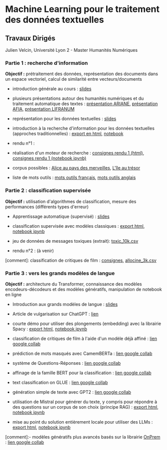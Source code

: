 # Machine Learning pour le traitement des données textuelles

## Travaux Dirigés

Julien Velcin, Université Lyon 2 - Master Humanités Numériques

### Partie 1 : recherche d'information

**Objectif :** prétraitement des données, représentation des documents dans un espace vectoriel, calcul de similarité entre vecteurs/documents

- introduction générale au cours : [slides](https://velcin.github.io/files/HN/introduction.pdf)

- plusieurs présentations autour des humanités numériques et du traitement automatique des textes :  [présentation ARIANE](https://velcin.github.io/files/HN/pres_velcin_ARIANE.pdf), [présentation AFIA](https://velcin.github.io/files/HN/pres_velcin_AFIA.pdf), [présentation LIFRANUM](https://velcin.github.io/files/HN/pres_velcin_LIFRANUM.pdf)

- représentation pour les données textuelles : [slides](https://velcin.github.io/files/HN/representation-textes.pdf)

- introduction à la recherche d'information pour les données textuelles (approches traditionnelles) : [export en html](https://velcin.github.io/files/HN/TD1_M2_HN.html), [notebook](https://velcin.github.io/files/HN/TD1_M2_HN.ipynb)

- rendu n°1 : 

- réalisation d'un moteur de recherche : [consignes rendu 1 (html)](https://velcin.github.io/files/HN/rendu1-squelette.html), [consignes rendu 1 (notebook ipynb)](https://velcin.github.io/files/HN/rendu1-squelette.ipynb)

- corpus possibles : [Alice au pays des merveilles](https://velcin.github.io/files/HN/data/alice.txt), [L'île au trésor](https://velcin.github.io/files/HN/data/treasure.txt)

- liste de mots outils : [mots outils français](https://velcin.github.io/files/HN/stop/Stop-words-french.txt), [mots outils anglais](https://velcin.github.io/files/HN/stop/Stop-words-en.txt)

### Partie 2 : classification supervisée

**Objectif :** utilisation d'algorithmes de classification, mesure des performances (différents types d'erreur)

- Apprentissage automatique (supervisé) : [slides](https://velcin.github.io/files/HN/machine-learning.pdf)

- classification supervisée avec modèles classiques : [export html](https://velcin.github.io/files/HN/TD2_M2_HN.html), [notebook ipynb](https://velcin.github.io/files/HN/TD2_M2_HN.ipynb)

- jeu de données de messages toxiques (extrait): [toxic_10k.csv](https://velcin.github.io/files/HN/data/toxic_10k.csv)

- rendu n°2 : (à venir)

[comment]: classification de critiques de film : [consignes](https://velcin.github.io/files/HN/rendu2-classification.html), [allocine_3k.csv](https://velcin.github.io/files/HN/data/allocine_3k.csv)

### Partie 3 : vers les grands modèles de langue

**Objectif :** architecture du Transformer, connaissance des modèles encodeurs-décodeurs et des modèles génératifs, manipulation de notebook en ligne

- Introduction aux grands modèles de langue : [slides](https://velcin.github.io/files/HN/LLMs.pdf)

- Article de vulgarisation sur ChatGPT : [lien](https://generationia.flint.media/p/secrets-techniques-chatgpt-bard-claude)

- courte démo pour utiliser des plongements (embedding) avec la librairie Spacy : [export html](https://velcin.github.io/files/HN/TD3_M2_HN.html), [notebook ipynb](https://velcin.github.io/files/HN/TD3_M2_HN.ipynb)

- classification de critiques de film à l'aide d'un modèle déjà affiné : [lien google collab](https://colab.research.google.com/drive/17wdal6LOhU47fVQGwqUWQxJMliQK72Nk?usp=sharing)

- prédiction de mots masqués avec CamemBERTa : [lien google collab](https://colab.research.google.com/drive/1Ch9VkYoC73wKqbMj9VBZr-ob9rJ-3Gs3?usp=share_link)

- système de Questions-Réponses : [lien google collab](https://colab.research.google.com/drive/18mogNkH6ou2eAxquN43hJKxgjRx2KbpN?usp=sharing)

- affinage de la famille BERT pour la classification : [lien google collab](https://colab.research.google.com/drive/1p1_Jv-KtyG4tpAyzhGlNYiNCOafakAEA?usp=sharing)

- text classification on GLUE : [lien google collab](https://colab.research.google.com/github/huggingface/notebooks/blob/main/examples/text_classification-tf.ipynb#scrollTo=TlqNaB8jIrJW)

- génération simple de texte avec GPT2 : [lien google collab](https://colab.research.google.com/drive/1YAvRykmuNREzfiHTqc-O9qpEGumpbCUI?usp=sharing)

- utilisation de Mistral pour générer du texte, y compris pour répondre à des questions sur un corpus de son choix (principe RAG) : [export html](https://velcin.github.io/files/HN/Mistral.html), [notebook ipynb](https://velcin.github.io/files/HN/Mistral.ipynb)

- mise au point du solution entièrement locale pour utiliser des LLMs : [export html](https://velcin.github.io/files/HN/Ollama.html), [notebook ipynb](https://velcin.github.io/files/HN/Ollama.ipynb)

[comment]:- modèles génératifs plus avancés basés sur la librairie [OnPrem](https://pypi.org/project/onprem/) : [lien google collab](https://colab.research.google.com/drive/1LVeacsQ9dmE1BVzwR3eTLukpeRIMmUqi?usp=sharing)
